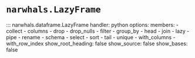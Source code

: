# `narwhals.LazyFrame`

::: narwhals.dataframe.LazyFrame
    handler: python
    options:
      members:
        - collect
        - columns
        - drop
        - drop_nulls
        - filter
        - group_by
        - head
        - join
        - lazy
        - pipe
        - rename
        - schema
        - select
        - sort
        - tail
        - unique
        - with_columns
        - with_row_index
      show_root_heading: false
      show_source: false
      show_bases: false
